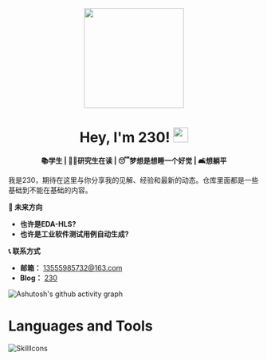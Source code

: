 <div id="header" align="center">
  <img src="https://media.giphy.com/media/du3J3cXyzhj75IOgvA/giphy.gif" width="200"/>
  
  <h1>
    Hey, I'm 230!
    <img src="https://media.giphy.com/media/hvRJCLFzcasrR4ia7z/giphy.gif" width="30px"/>
  </h1>
  <p align="center">
    <b> 📚学生 | 🧑‍🎓研究生在读 | 😴梦想是想睡一个好觉 | 🛋️想躺平 </b>
  </p>
</div>

我是230，期待在这里与你分享我的见解、经验和最新的动态。仓库里面都是一些基础到不能在基础的内容。

**🎯 未来方向**
- **也许是EDA-HLS?**
- **也许是工业软件测试用例自动生成?**

**📞 联系方式**
- **邮箱：**   13555985732@163.com
- **Blog：**   [230](https://zcm230.top/)

![Ashutosh's github activity graph](https://github-readme-activity-graph.vercel.app/graph?username=20040122&theme=github-compact)

# Languages and Tools

![SkillIcons](https://skillicons.dev/icons?i=js,html,css,mysql,ubuntu,linux,windows,php,java,c,cpp,vscode,idea,clion,cloudflare,github,git,apple,anaconda,cmake,gmail,lit,maven,netlify,latex,phpstorm,postman,pycharm,qt,sqlite,spring,selenium)



